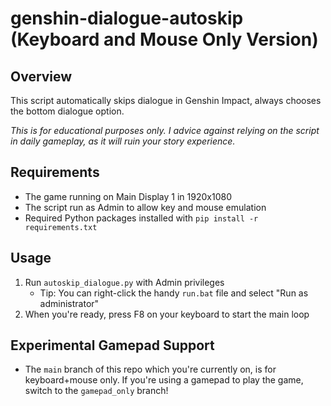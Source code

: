 # genshin-dialogue-autoskip (Keyboard and Mouse Only Version)

## Overview
This script automatically skips dialogue in Genshin Impact, always chooses the bottom dialogue option.

*This is for educational purposes only. I advice against relying on the script in daily gameplay, as it will ruin your story experience.*

## Requirements
- The game running on Main Display 1 in 1920x1080
- The script run as Admin to allow key and mouse emulation
- Required Python packages installed with `pip install -r requirements.txt`

## Usage
1. Run `autoskip_dialogue.py` with Admin privileges
	-  Tip: You can right-click the handy `run.bat` file and select "Run as administrator"
2. When you're ready, press F8 on your keyboard to start the main loop

## Experimental Gamepad Support
- The `main` branch of this repo which you're currently on, is for keyboard+mouse only. If you're using a gamepad to play the game, switch to the `gamepad_only` branch!
